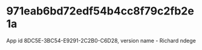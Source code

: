 # 971eab6bd72edf54b4cc8f79c2fb2e1a
App id 8DC5E-3BC54-E9291-2C2B0-C6D28, version name - Richard ndege
